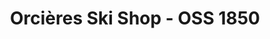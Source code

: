 ---
title: "Orcières Ski Shop - OSS 1850"
url: /orcieres/orcieres-ski-shop-oss-1850/
shop: sports
---